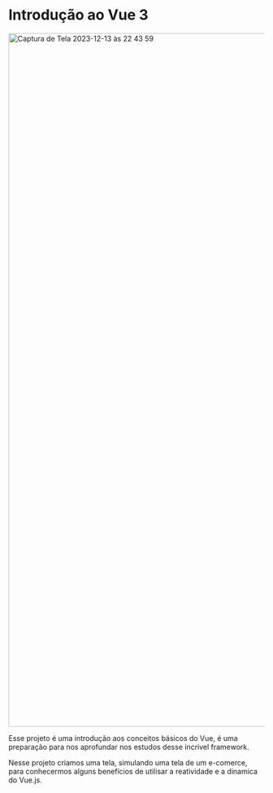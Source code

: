# Introdução ao Vue 3

<img width="1363" alt="Captura de Tela 2023-12-13 às 22 43 59" src="https://github.com/yurimarcon/Curso-Vue3/assets/44410208/d2d86cdb-76b2-45ef-837b-dad9f9212ab4">

Esse projeto é uma introdução aos conceitos básicos do Vue, é uma preparação para nos aprofundar nos estudos desse incrível framework.

Nesse projeto criamos uma tela, simulando uma tela de um e-comerce, para conhecermos alguns benefícios de utilisar a reatividade e a dinamica do Vue.js.
